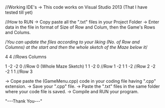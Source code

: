 //Working IDE's
-> This code works on Visual Studio 2013 (That I have tested till yet)

//How to RUN
-> Copy paste all the ".txt" files in your Project Folder
-> Enter data in the file in format of Size of Row and Colum, then the Game's Rows and Colums.

/*You can update the files according to your liking (No. of Row and Columns) at the start and then the whole sketch of the Maze below it*/

4 4            //Rows <space> Columns

1  -2  -2  0   //Row 0 (Whole Maze Sketch)
1   1  -2  0   //Row 1
-2  1  1  -2   //Row 2
-2 -2  1   1   //Row 3

-> Cope paste the (GameMenu.cpp) code in your coding file having ".cpp" extension.
-> Save your ".cpp" file.
-> Paste the ".txt" files in the same folder where your code file is saved.
-> Compile and RUN your program.

"---Thank You---"

